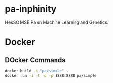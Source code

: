 # pa-inphinity
HesSO MSE Pa on Machine Learning and Genetics.

# Docker
## DOcker Commands

```bash
docker build -t "pa/simple" .
docker run -i -t -d -p 8888:8888 pa/simple
```